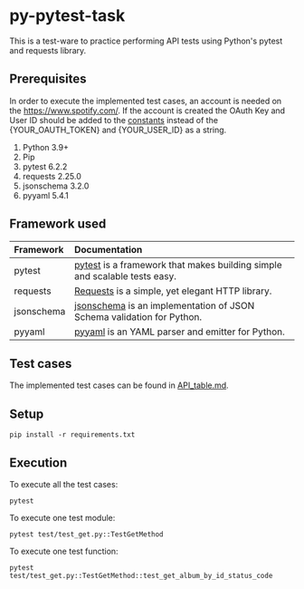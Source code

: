 # py-pytest-task

This is a test-ware to practice performing API tests using Python's pytest and requests library.

## Prerequisites

In order to execute the implemented test cases, an account is needed on the https://www.spotify.com/.
If the account is created the OAuth Key and User ID should be added to the [constants](constants.py) instead of the {YOUR_OAUTH_TOKEN} and {YOUR_USER_ID} as a string.

1. Python 3.9+
1. Pip
1. pytest 6.2.2
1. requests 2.25.0
1. jsonschema 3.2.0
1. pyyaml 5.4.1

## Framework used

| Framework  | Documentation                                                                                                             |
| :--------- | :------------------------------------------------------------------------------------------------------------------------ |
| pytest     | [pytest](https://docs.pytest.org/en/stable/index.html) is a framework that makes building simple and scalable tests easy. |
| requests   | [Requests](https://pypi.org/project/requests/) is a simple, yet elegant HTTP library.                                     |
| jsonschema | [jsonschema](https://pypi.org/project/jsonschema/) is an implementation of JSON Schema validation for Python.             |
| pyyaml     | [pyyaml](https://pypi.org/project/PyYAML/) is an YAML parser and emitter for Python.                                      |

## Test cases

The implemented test cases can be found in [API_table.md](test_cases/API_table.md).

## Setup

```shell
pip install -r requirements.txt
```

## Execution
To execute all the test cases:
```shell
pytest
```

To execute one test module:
```shell
pytest test/test_get.py::TestGetMethod
```

To execute one test function:
```shell
pytest test/test_get.py::TestGetMethod::test_get_album_by_id_status_code
```